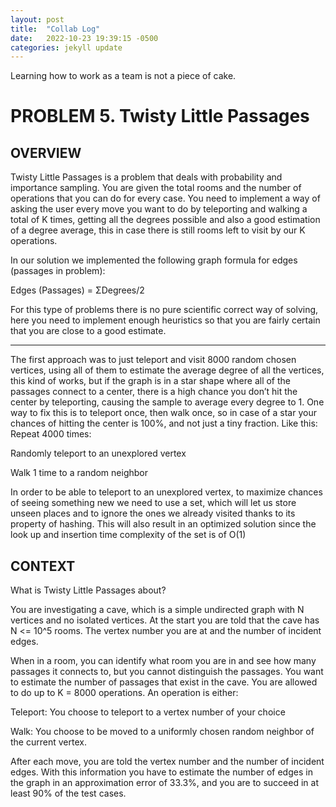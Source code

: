 ```yaml
---
layout: post
title:  "Collab Log"
date:   2022-10-23 19:39:15 -0500
categories: jekyll update
---
```

Learning how to work as a team is not a piece of cake.

# PROBLEM 5. Twisty Little Passages

## OVERVIEW 

Twisty Little Passages is a problem that deals with probability and importance sampling. You are given the total rooms and the number of operations that you can do for every case. You need to implement a way of asking the user every move you want to do by teleporting and walking a total of K times, getting all the degrees possible and also a good estimation of a degree average, this in case there is still rooms left to visit by our K operations. 

In our solution we implemented the following graph formula for edges (passages in problem): 

Edges (Passages) = ΣDegrees/2 

For this type of problems there is no pure scientific correct way of solving, here you need to implement enough heuristics so that you are fairly certain that you are close to a good estimate. 

------------ 

The first approach was to just teleport and visit 8000 random chosen vertices, using all of them to estimate the average degree of all the vertices, this kind of works, but if the graph is in a star shape where all of the passages connect to a center, there is a high chance you don’t hit the center by teleporting, causing the sample to average every degree to 1. 
One way to fix this is to teleport once, then walk once, so in case of a star your chances of hitting the center is 100%, and not just a tiny fraction. Like this: 
Repeat 4000 times: 

Randomly teleport to an unexplored vertex  

Walk 1 time to a random neighbor 

In order to be able to teleport to an unexplored vertex, to maximize chances of seeing something new we need to use a set, which will let us store unseen places and to ignore the ones we already visited thanks to its property of hashing. This will also result in an optimized solution since the look up and insertion time complexity of the set is of O(1) 

## CONTEXT 

What is Twisty Little Passages about? 

You are investigating a cave, which is a simple undirected graph with N vertices and no isolated vertices. At the start you are told that the cave has N <= 10^5 rooms. The vertex number you are at and the number of incident edges.  

When in a room, you can identify what room you are in and see how many passages it connects to, but you cannot distinguish the passages. You want to estimate the number of passages that exist in the cave. You are allowed to do up to K = 8000 operations. An operation is either: 

Teleport: You choose to teleport to a vertex number of your choice 

Walk: You choose to be moved to a uniformly chosen random neighbor of the current vertex. 

After each move, you are told the vertex number and the number of incident edges. With this information you have to estimate the number of edges in the graph in an approximation error of 33.3%, and you are to succeed in at least 90% of the test cases. 
